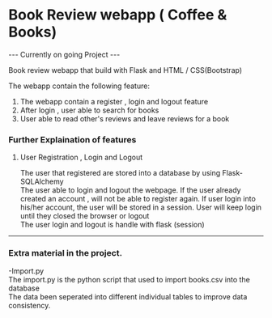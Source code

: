 # Book Review webapp  ( Coffee & Books)

--- Currently on going Project ---

Book review webapp that build with Flask and HTML / CSS(Bootstrap) 

The webapp contain the following feature: 

<ol>
<li>The webapp contain a register , login and logout feature</li>
<li>After login , user able to search for books</li>
<li>User able to read other's reviews and leave reviews for a book </li>
</ol>


<h3>Further Explaination of features </h3>
<ol>
  <li>
    User Registration , Login and Logout 
  </li>
  <p> The user that registered are stored into a database by using Flask-SQLAlchemy </br> The user able to login and logout the webpage. If the user already created an account , will not be able to register again. If user login into his/her account, the user will be stored in a session. User will keep login until they closed the browser or logout </br> The user login and logout is handle with flask (session)  </p>
 </ol>
 
 ---
 
 <h3>Extra material in the project.  </h3>
 -Import.py 
    </br> The import.py is the python script that used to import books.csv into the database 
    </br> The data been seperated into different individual tables to improve data consistency. 



